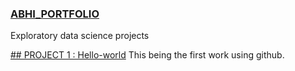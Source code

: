 ### [ABHI_PORTFOLIO](https://abhijithtr.github.io/Abhi_portfolio/)
Exploratory data science projects


[## PROJECT 1 : Hello-world](https://github.com/abhijithtr/hello-world)
This being the first work using github.



